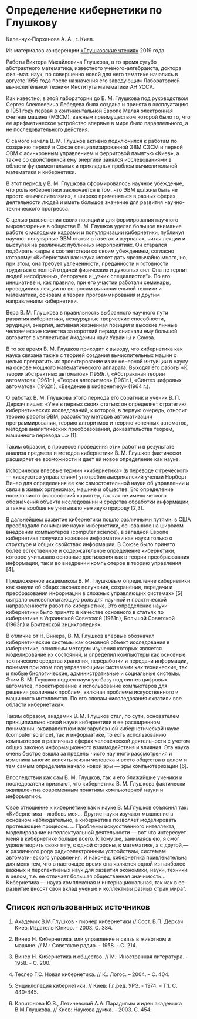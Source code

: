 # Определение кибернетики по Глушкову

Каленчук-Порханова А. А., г. Киев.

Из материалов конференции [«Глушковские чтения»](index.md) 2019 года.

Работы Виктора Михайловича Глушкова, в то время сугубо абстрактного математика, известного ученого-алгебраиста, доктора физ.-мат. наук, по совершенно новой для него тематике начались в августе 1956 года после назначения его заведующим Лабораторией вычислительной техники Института математики АН УССР.

Как известно, в этой лаборатории до В. М. Глушкова под руководством Сергея Алексеевича Лебедева была создана и принята в эксплуатацию в 1951 году первая в континентальной Европе Малая электронная счетная машина (МЭСМ), важным преимуществом которой было то, что ее арифметическое устройство впервые в мире было параллельного, а не последовательного действия.

С самого начала В. М. Глушков активно подключился к работам по созданию первой в Союзе специализированной ЭВМ СЭСМ и первой ЭВМ с асинхронным управлением и ферритовой памятью «Киев», а также со свойственной ему энергией занялся исследованиями в области фундаментальных и прикладных проблем вычислительной математики и кибернетики.

В этот период у В. М. Глушкова сформировалось научное убеждение, что роль кибернетики заключается в том, что ЭВМ должны быть не просто «вычислителями», а широко применяться в разных сферах деятельности людей и иметь большое значение для развития научно- технического прогресса.

С целью разъяснения своих позиций и для формирования научного мировоззрения в обществе В. М. Глушков уделял большое внимание работе с молодыми кадрами и популяризации кибернетики, публикуя научно- популярные ЭВМ статьи в газетах и журналах, читая лекции и выступая на различных публичных мероприятиях. Он старался подбирать кадры в соответствии со своим убеждением, согласно которому: «Кибернетика как наука может дать чрезвычайно много, но, при этом, она требует увлеченности, преданности и готовности трудиться с полной отдачей физических и духовных сил. Она не терпит людей несобранных, белоручек и „узких специалистов“». По его инициативе и, как правило, при его участии работали семинары, проводились лекции по вопросам вычислительной техники и математики, основам и теории программирования и другим направлениям кибернетики.

Вера В. М. Глушкова в правильность выбранного научного пути развития кибернетики, незаурядные творческие способности, эрудиция, энергия, активная жизненная позиция и высокие личные человеческие качества за короткий период снискали ему большой авторитет в коллективах Академии наук Украины и Союза.

В то же время В. М. Глушков приходит к выводу, что кибернетика как наука связана также с теорией создания вычислительных машин с целью превратить их проектирование из инженерной интуиции в науку на основе мощного математического аппарата. Выходят его работы «К теории абстрактных автоматов» (1959г.), «Абстрактная теория автоматов» (1961г.), «Теория алгоритмов» (1961г.), «Синтез цифровых автоматов» (1962г.), «Введение в кибернетику» (1964 г.).

О работах В. М. Глушкова этого периода его соратник и ученик В. П. Деркач пишет: «Уже в первых своих статьях он определяет стратегию кибернетических исследований, к которой, в первую очередь, относит теорию работы ЭВМ, разработку методов автоматизации программирования, теорию алгоритмов и теорию конечных автоматов, методов аналитических преобразований, доказательства теорем, машинного перевода ...» [1].

Таким образом, в процессе проведения этих работ и в результате анализа предмета и методов кибернетики В. М. Глушков фактически расширяет ее возможности и дает ей новое определение как науке.

Исторически впервые термин «кибернетика» (в переводе с греческого — «искусство управления») употребил американский ученый Норберт Винер для определения ее как самостоятельной науки об управлении и связи в живых организмах, машине и обществе. Его определение носило чисто философский характер, так как не имело четкого обозначения объекта исследований и средства обработки информации, а также вообще не учитывало неживую природу [2,3].

В дальнейшем развитие кибернетики пошло различными путями: в США преобладало понимание науки кибернетики, основанное на широком внедрении компьютеров (computer science), в западной Европе кибернетика получила название информатики как науки только о структуре и общих свойствах информации. В Союзе было принято более естественное и содержательное определение кибернетики, которое учитывало основные достижения как в теории преобразования информации, так и во внедрении компьютеров в теорию управления [4].

Предложенное академиком В. М. Глушковым определение кибернетики как «науки об общих законах получения, сохранения, передачи и преобразования информации в сложных управляющих системах» [5] сыграло основополагающую роль для научной и практической направленности работ по кибернетике. Это определение науки кибернетики было принято в качестве основного в статьях по кибернетике в Украинской Советской (1961г.), Большой Советской (1963г.) и Британской энциклопедиях.

В отличие от Н. Винера, В. М. Глушков впервые обозначил кибернетические системы как основной объект исследования в кибернетике, основным методом изучения которых является моделирование их состояний, и определил компьютеры как основные технические средства хранения, переработки и передачи информации, понимая при этом под управляющими системами как технические, так и любые биологические, административные и социальные системы. Этим В. М. Глушков подвел научную базу под синтез цифровых автоматов, проектирование и использование компьютеров для решения различных проблем, включая проблемы искусственного и машинного интеллектов. По его словам «исследования охватили все области кибернетики».

Таким образом, академик В. М. Глушков стал, по сути, основателем принципиально новой науки кибернетики в ее расширенном понимании, эквивалентном как зарубежной кибернетической науке (computer science), так и информатике, то есть использованию компьютеров в различных сферах человеческой деятельности с учетом общих законов информационного взаимодействия и влияния. Эта наука очень быстро вышла за пределы чисто научного рассмотрения и изменила многие аспекты жизни человека и всего общества в целом и тем самым определила начало новой эры — эры компьютеризации [6].

Впоследствии как сам В. М. Глушков, так и его ближайшие ученики и последователи признают, что кибернетика В. М. Глушкова фактически эквивалентна современным понятиям компьютерной науки и информатики.

Свое отношение к кибернетике как к науке В. М.Глушков объяснил так: «Кибернетика - любовь моя... Другие науки изучают мышление в основном наблюдательно, а кибернетика позволяет моделировать протекающие процессы. ... Проблемы искусственного интеллекта, моделирование интеллектуальной деятельности — вот что интересует меня в кибернетике больше всего. К тому же, занимаясь ею, я смог удовлетворить свою тягу, с одной стороны, к математике, а с другой,— к различного рода радиоэлектронным устройствам, системам автоматического управления. И наконец, кибернетика привлекательна для меня тем, что в настоящее время она является одной из наиболее важных и перспективных наук для развития экономики, науки, техники в целом, т.е. ее отличает большая общественная значимость... Кибернетика — наука комплексная и интернациональная, так как в ее развитие вносят свой вклад ученые и коллективы разных стран мира".

## Список использованных источников

1. Академик В.М.Глушков - пионер кибернетики // Сост. В.П. Деркач. Киев: Издатель Юниор. - 2003. С. 384.

2. Винер Н. Кибернетика, или управление и связь в животном и машине. // М.: Советское радио. - 1958. - С. 214.

3. Винер Н. Кибернетика и общество. // М.: Иностранная литература. - 1958. - С. 200.

4. Теслер Г.С. Новая кибернетика. // К.: Логос. – 2004. – С. 404.

5. Энциклопедия кибернетики. // Киев: Гл.ред. УРЭ. - 1974. – Т.1. С. 440-445.

6. Капитонова Ю.В., Летичевский А.А. Парадигмы и идеи академика В.М.Глушкова. // Киев: Наукова думка. - 2003. С. 454.